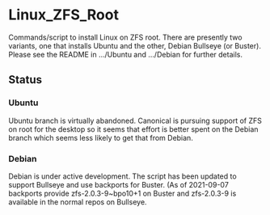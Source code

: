 # Linux_ZFS_Root

Commands/script to install Linux on ZFS root. There are presently two variants, one that installs Ubuntu and the other, Debian Bullseye (or Buster). Please see the README in .../Ubuntu and .../Debian for further details.

## Status

### Ubuntu

Ubuntu branch is virtually abandoned. Canonical is pursuing support of ZFS on root for the desktop so it seems that effort is better spent on the Debian branch which seems less likely to get that from Debian.

### Debian

Debian is under active development. The script has been updated to support Bullseye and use backports for Buster. (As of 2021-09-07 backports provide zfs-2.0.3-9~bpo10+1 on Buster and zfs-2.0.3-9 is available in the normal repos on Bullseye.  
